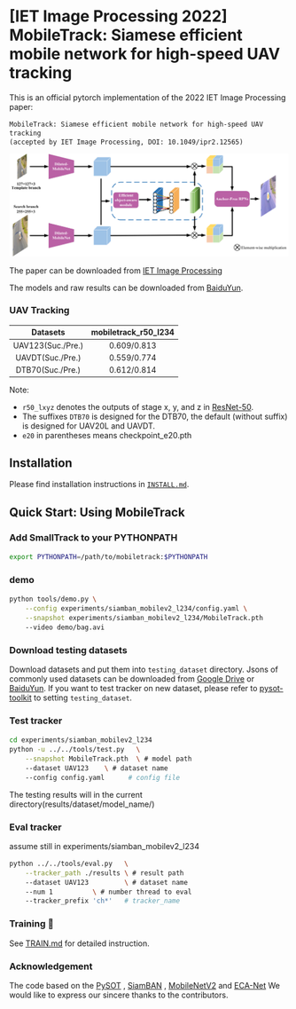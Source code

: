 # [IET Image Processing 2022] MobileTrack: Siamese efficient mobile network for high-speed UAV tracking

This is an official pytorch implementation of the 2022 IET Image Processing paper: 
```
MobileTrack: Siamese efficient mobile network for high-speed UAV tracking
(accepted by IET Image Processing, DOI: 10.1049/ipr2.12565)
```

![image](https://github.com/xyl-507/MobileTrack/blob/main/figs/fig.tif)

The paper can be downloaded from [IET Image Processing](https://doi.org/10.1049/ipr2.12565)

The models and raw results can be downloaded from [BaiduYun](https://pan.baidu.com/s/1qyQmZg12Kd9J2Bc3BMX-cQ?pwd=1234). 

### UAV Tracking

| Datasets | mobiletrack_r50_l234|
| :--------------------: | :----------------: |
| UAV123(Suc./Pre.) | 0.609/0.813|
| UAVDT(Suc./Pre.) | 0.559/0.774|
| DTB70(Suc./Pre.) | 0.612/0.814 |

Note:

-  `r50_lxyz` denotes the outputs of stage x, y, and z in [ResNet-50](https://arxiv.org/abs/1512.03385).
- The suffixes `DTB70` is designed for the DTB70, the default (without suffix) is designed for UAV20L and UAVDT.
- `e20` in parentheses means checkpoint_e20.pth

## Installation

Please find installation instructions in [`INSTALL.md`](INSTALL.md).

## Quick Start: Using MobileTrack

### Add SmallTrack to your PYTHONPATH

```bash
export PYTHONPATH=/path/to/mobiletrack:$PYTHONPATH
```


### demo

```bash
python tools/demo.py \
    --config experiments/siamban_mobilev2_l234/config.yaml \
    --snapshot experiments/siamban_mobilev2_l234/MobileTrack.pth
    --video demo/bag.avi
```

### Download testing datasets

Download datasets and put them into `testing_dataset` directory. Jsons of commonly used datasets can be downloaded from [Google Drive](https://drive.google.com/drive/folders/10cfXjwQQBQeu48XMf2xc_W1LucpistPI) or [BaiduYun](https://pan.baidu.com/s/1js0Qhykqqur7_lNRtle1tA#list/path=%2F). If you want to test tracker on new dataset, please refer to [pysot-toolkit](https://github.com/StrangerZhang/pysot-toolkit) to setting `testing_dataset`. 

### Test tracker

```bash
cd experiments/siamban_mobilev2_l234
python -u ../../tools/test.py 	\
	--snapshot MobileTrack.pth 	\ # model path
	--dataset UAV123 	\ # dataset name
	--config config.yaml	  # config file
```

The testing results will in the current directory(results/dataset/model_name/)

### Eval tracker

assume still in experiments/siamban_mobilev2_l234

``` bash
python ../../tools/eval.py 	 \
	--tracker_path ./results \ # result path
	--dataset UAV123         \ # dataset name
	--num 1 		 \ # number thread to eval
	--tracker_prefix 'ch*'   # tracker_name
```

###  Training :wrench:

See [TRAIN.md](TRAIN.md) for detailed instruction.


### Acknowledgement
The code based on the [PySOT](https://github.com/STVIR/pysot) , [SiamBAN](https://github.com/hqucv/siamban) ,
[MobileNetV2](https://ieeexplore.ieee.org/abstract/document/8578572) and [ECA-Net](https://ieeexplore.ieee.org/document/9156697)
We would like to express our sincere thanks to the contributors.
